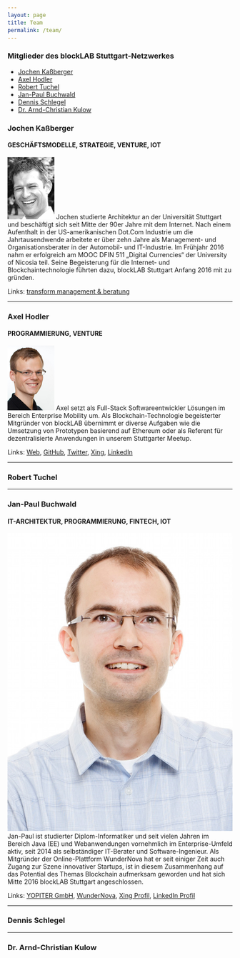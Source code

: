 ```yaml
---
layout: page
title: Team
permalink: /team/
---
```


### Mitglieder des blockLAB Stuttgart-Netzwerkes

- [Jochen Kaßberger](#jochen)
- [Axel Hodler](#axel)
- [Robert Tuchel](#rob)
- [Jan-Paul Buchwald](#jan-paul)
- [Dennis Schlegel](#dennis)
- [Dr. Arnd-Christian Kulow](#arndt)

<a name="jochen"/>

### Jochen Kaßberger

#### GESCHÄFTSMODELLE, STRATEGIE, VENTURE, IOT

<img src="/assets/images/team/jochen.jpg" alt="Portrait Jochen" class="team__portrait">
Jochen studierte Architektur an der Universität Stuttgart und beschäftigt sich seit Mitte der 90er Jahre mit dem Internet. Nach einem Aufenthalt in der US-amerikanischen Dot.Com Industrie um die Jahrtausendwende arbeitete er über zehn Jahre als Management- und Organisationsberater in der Automobil- und IT-Industrie. Im Frühjahr 2016 nahm er erfolgreich am MOOC DFIN 511 „Digital Currencies“ der University of Nicosia teil. Seine Begeisterung für die Internet- und Blockchaintechnologie führten dazu, blockLAB Stuttgart Anfang 2016 mit zu gründen.

Links: [transform management & beratung](http://www.transformmanagement.de/unternehmen/)

---

<a name="axel"/>

### Axel Hodler

#### PROGRAMMIERUNG, VENTURE

<img src="/assets/images/team/axel.jpg" alt="Portrait Axel" class="team__portrait">
Axel setzt als Full-Stack Softwareentwickler Lösungen im Bereich Enterprise Mobility um. Als Blockchain-Technologie begeisterter Mitgründer von blockLAB übernimmt er diverse Aufgaben wie die Umsetzung von Prototypen basierend auf Ethereum oder als Referent für dezentralisierte Anwendungen in unserem Stuttgarter Meetup.

Links: [Web](http://hodler.co), [GitHub](https://github.com/axelhodler), [Twitter](https://github.com/axelhodler), [Xing](https://www.xing.com/profile/Axel_Hodler), [LinkedIn](https://www.linkedin.com/in/axel-hodler-a92343a8)

---

<a name="rob"/>

### Robert Tuchel

---

<a name="jan-paul"/>

### Jan-Paul Buchwald

#### IT-ARCHITEKTUR, PROGRAMMIERUNG, FINTECH, IOT

<img src="/assets/images/team/jan-paul.jpg" alt="Portrait Jan-Paul" class="team__portrait">
Jan-Paul ist studierter Diplom-Informatiker und seit vielen Jahren im Bereich Java (EE) und Webanwendungen vornehmlich im Enterprise-Umfeld aktiv, seit 2014 als selbständiger IT-Berater und Software-Ingenieur. Als Mitgründer der Online-Plattform WunderNova hat er seit einiger Zeit auch Zugang zur Szene innovativer Startups, ist in diesem Zusammenhang auf das Potential des Themas Blockchain aufmerksam geworden und hat sich Mitte 2016 blockLAB Stuttgart angeschlossen.

Links: [YOPITER GmbH](http://www.yopiter.com), [WunderNova](http://www.wundernova.com), [Xing Profil](https://www.xing.com/profile/JanPaul_Buchwald), [LinkedIn Profil](https://www.linkedin.com/in/jan-paul-buchwald-23542423)

---

<a name="dennis"/>

### Dennis Schlegel

---

<a name="arndt"/>

### Dr. Arnd-Christian Kulow
